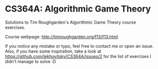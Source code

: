 # CS364A: Algorithmic Game Theory
Solutions to Tim Roughgarden's Algorithmic Game Theory course exercises.

Course webpage: http://timroughgarden.org/f13/f13.html

If you notice any mistake or typo, feel free to contact me or open an issue.
Also, if you have some inspiration, take a look at https://github.com/lekhovitsky/CS364A/issues/2 for the list of exercises I didn't manage to solve :D
